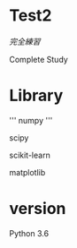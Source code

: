 # Test2
  _完全練習_
  
  Complete Study

# Library
  ''' 
    numpy
  '''
  
  scipy
  
  scikit-learn
  
  matplotlib

# version
  Python 3.6
